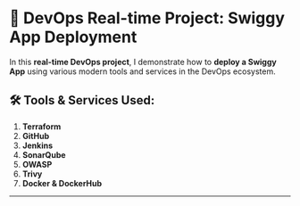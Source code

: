 # 🚀 **DevOps Real-time Project: Swiggy App Deployment**

In this **real-time DevOps project**, I demonstrate how to **deploy a Swiggy  App** using various modern tools and services in the DevOps ecosystem.
## 🛠️ Tools & Services Used:

1. **Terraform** 
2. **GitHub** 
3. **Jenkins** 
4. **SonarQube** 
5. **OWASP** 
6. **Trivy** 
7. **Docker & DockerHub** 
---